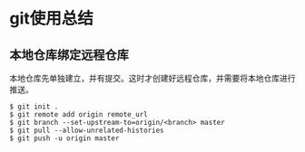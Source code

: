 # git使用总结


## 本地仓库绑定远程仓库
本地仓库先单独建立，并有提交。这时才创建好远程仓库，并需要将本地仓库进行推送。

```
$ git init .
$ git remote add origin remote_url
$ git branch --set-upstream-to=origin/<branch> master
$ git pull --allow-unrelated-histories
$ git push -u origin master


```

